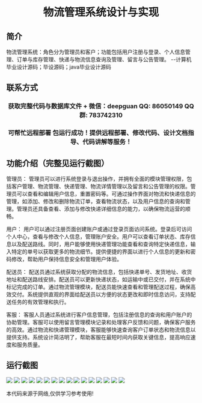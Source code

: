 <p><h1 align="center">物流管理系统设计与实现</h1></p>

## 简介
物流管理系统：角色分为管理员和客户；功能包括用户注册与登录、个人信息管理、订单与库存管理、快递与物流信息查询及管理、留言与公告管理。    --计算机毕业设计源码；毕设源码；java毕业设计源码


## 联系方式
<p><h3 align="center">获取完整代码与数据库文件 + 微信：deepguan QQ: 86050149 QQ群: 783742310</h3></p>
<p><h3 align="center">可帮忙远程部署 包运行成功！提供远程部署、修改代码、设计文档指导、代码讲解等服务！</h3></p>

## 功能介绍（完整见运行截图）
管理员： 管理员可以进行系统登录与退出操作，并拥有全面的模块管理权限，包括客户管理、物流管理、快递管理、物流详情管理以及留言和公告管理的权限。管理员可以查看和编辑用户信息，重置密码等。可通过操作界面对物流和快递信息的管理，如添加、修改和删除物流订单，查看物流状态，以及用户信息的查询和管理。管理员还具备查看、添加与修改快递详细信息的能力，以确保物流运营的顺畅。

用户： 用户可以通过注册页面创建账户或通过登录页面访问系统。登录后可访问个人中心，查看与修改个人信息，管理账户安全。用户可以查看订单状态、库存信息以及配送路线。同时，用户能够使用快递管理功能查看和查询特定快递信息，输入特定的单号以获取更多的物流细节。提供便捷的界面以进行个人信息的更新和密码修改，帮助用户保持信息安全和管理用户体验。

配送员： 配送员通过系统获取分配的物流信息，包括快递单号、发货地址、收货地址和配送路线安排。配送员可以更新快递状态，如运输中或已交付，并在系统中标记完成的订单。通过物流管理模块，配送员能快速查看和管理配送过程，确保高效交付。系统提供直观的界面给配送员以方便的状态更改和即时信息访问，支持配送任务的有效管理和执行。

客服： 客服人员通过系统进行客户信息管理，包括注册信息的查询和用户账户的协助管理。客服可以使用留言管理模块记录和处理客户反馈和问题，确保客户服务的高效。通过物流和快递管理模块，客服能够快速查询客户订单状态和物流信息以提供支持。系统设计简洁明了，帮助客服在最短时间内获取关键信息，提高响应速度和服务质量。


## 运行截图
![](https://bs-1329754181.cos.ap-shanghai.myqcloud.com/ssm/LogisticsManagementSystem/img/001.jpg)
![](https://bs-1329754181.cos.ap-shanghai.myqcloud.com/ssm/LogisticsManagementSystem/img/002.jpg)
![](https://bs-1329754181.cos.ap-shanghai.myqcloud.com/ssm/LogisticsManagementSystem/img/003.jpg)
![](https://bs-1329754181.cos.ap-shanghai.myqcloud.com/ssm/LogisticsManagementSystem/img/004.jpg)
![](https://bs-1329754181.cos.ap-shanghai.myqcloud.com/ssm/LogisticsManagementSystem/img/005.jpg)
![](https://bs-1329754181.cos.ap-shanghai.myqcloud.com/ssm/LogisticsManagementSystem/img/006.jpg)
![](https://bs-1329754181.cos.ap-shanghai.myqcloud.com/ssm/LogisticsManagementSystem/img/007.jpg)
![](https://bs-1329754181.cos.ap-shanghai.myqcloud.com/ssm/LogisticsManagementSystem/img/008.jpg)
![](https://bs-1329754181.cos.ap-shanghai.myqcloud.com/ssm/LogisticsManagementSystem/img/009.jpg)
![](https://bs-1329754181.cos.ap-shanghai.myqcloud.com/ssm/LogisticsManagementSystem/img/010.jpg)
![](https://bs-1329754181.cos.ap-shanghai.myqcloud.com/ssm/LogisticsManagementSystem/img/011.jpg)
![](https://bs-1329754181.cos.ap-shanghai.myqcloud.com/ssm/LogisticsManagementSystem/img/012.jpg)
![](https://bs-1329754181.cos.ap-shanghai.myqcloud.com/ssm/LogisticsManagementSystem/img/013.jpg)
![](https://bs-1329754181.cos.ap-shanghai.myqcloud.com/ssm/LogisticsManagementSystem/img/014.jpg)
![](https://bs-1329754181.cos.ap-shanghai.myqcloud.com/ssm/LogisticsManagementSystem/img/015.jpg)
![](https://bs-1329754181.cos.ap-shanghai.myqcloud.com/ssm/LogisticsManagementSystem/img/016.jpg)

<p>本代码来源于网络,仅供学习参考使用!</p>
